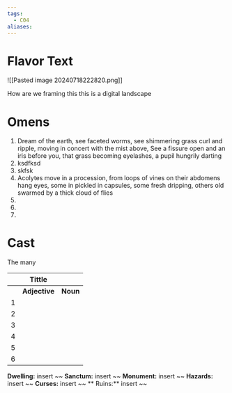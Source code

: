 ```yaml
---
tags:
  - C04
aliases:
---
```


 # Flavor Text
 
![[Pasted image 20240718222820.png]]

How are  we framing this this is a digital landscape 

# Omens
1. Dream of the earth, see faceted worms, see shimmering grass curl and ripple, moving in concert with the mist above, See a fissure open and an iris before you, that grass becoming eyelashes, a pupil hungrily darting
2. ksdfksd
3. skfsk
4. Acolytes move in a procession, from loops of vines on their abdomens hang eyes, some in pickled in capsules, some fresh dripping, others old swarmed by a thick cloud of flies
 4.
 5.
 6.
 
# Cast
The many 


|     |    Tittle     |          |
| --- | :-----------: | -------- |
|     | **Adjective** | **Noun** |
| 1   |               |          |
| 2   |               |          |
| 3   |               |          |
| 4   |               |          |
| 5   |               |          |
| 6   |               |          |




**Dwelling:** insert ~~  **Sanctum:** insert ~~ **Monument:** insert ~~ **Hazards:** insert ~~ **Curses:** insert ~~ ** Ruins:** insert ~~ 